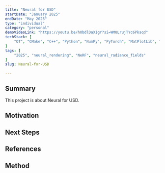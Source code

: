 ```yaml
---
title: "Neural for USD"
startDate: "January 2025"
endDate: "May 2025"
type: "individual"
category: "personal"
demoVideoLink: "https://youtu.be/h0bdlDaXIgY?si=WMULrujTYc6Pksqd"
techStack: [
	"QT", "CMake", "C++", "Python", "NumPy", "PyTorch", "MatPlotLib", "OpenUSD", "Hydra"
]
tags: [
	"2025", "neural_rendering", "NeRF", "neural_radiance_fields"
]
slug: Neural-for-USD

---
```


## Summary

This project is about Neural for USD.

## Motivation

## Next Steps

## References

## Method
